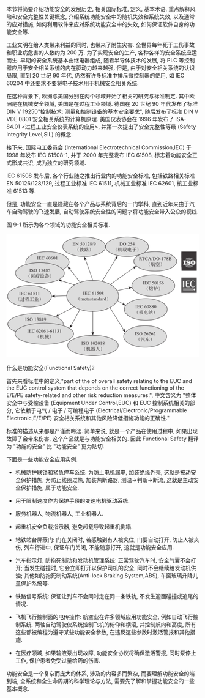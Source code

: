
本节将简要介绍功能安全的发展历史, 相关国际标准, 定义, 基本术语, 重点解释风险和安全完整性关键概念, 介绍系统功能安全中的随机失效和系统失效, 以及通常的应对措施, 如何利用软件来应对系统功能安全中的失效, 如何保证软件自身的功能安全等.

工业文明在给人类带来利益的同时, 也带来了附生灾害. 全世界每年死于工伤事故和职业病危害的人数约为 200 万. 为了实现安全的生产, 各种各样的安全系统应运而生. 早期的安全系统基本由继电器组成, 随着半导体技术的发展, 将 PLC 等控制器应用于安全相关系统的内在驱动力越来越强. 但是, 由于对安全相关系统的认识局限, 直到 20 世纪 90 年代, 仍然有许多标准中排斥微控制器的使用, 如 IEC 60204 中还要求不要将电子技术用于机械安全相关系统.

在这种背景下, 欧洲与美国分别在两个领域开始了相关的研究与标准制定. 其中欧洲是在机械安全领域, 美国是在过程工业领域. 德国在 20 世纪 90 年代发布了标准 DIN V 19250"控制技术: 测量和控制设备的基本安全要求"​, 随后发布了标准 DIN V VDE 0801 安全相关系统的计算机原理. 美国仪表协会在 1996 年发布了 ISA-84.01 <过程工业安全仪表系统的应用>​, 并第一次提出了安全完整性等级 (Safety Integrity Level,SIL) 的概念.

接下来, 国际电工委员会 (International Electrotechnical Commission,IEC) 于 1998 年发布 IEC 61508-1, 并于 2000 年完整发布 IEC 61508, 标志着功能安全正式形成共识, 成为独立的研究领域.

IEC 61508 发布后, 各个行业随之推出行业内的功能安全标准, 包括铁路相关标准 EN 50126/128/129, 过程工业标准 IEC 61511, 机械工业标准 IEC 62601, 核工业标准 61513 等.

但是, 功能安全一直是隐藏在各个产品与系统背后的一门学科, 直到近年来由于汽车自动驾驶的飞速发展, 自动驾驶系统安全性的问题才将功能安全带入公众的视线.

图 9-1 所示为各个领域的功能安全相关标准.

![2024-10-28-23-09-39.png](./images/2024-10-28-23-09-39.png)

什么是功能安全(Functional Safety)?

首先来看标准中的定义,​"part of the of overall safety relating to the EUC and the EUC control system that depends on the correct functioning of the E/E/PE safety-related and other risk reduction measures."​, 中文含义为 "整体安全中与受控设备 (Equipment Under Control,EUC) 和 EUC 控制系统相关的部分, 它依赖于电气 / 电子 / 可编程电子 (Electrical/Electronic/Programmable Electronic,E/E/PE) 安全相关系统和其他风险降低措施功能的正确性.​"

标准的描述从来都是严谨而晦涩. 简单来说, 就是一个产品在使用过程中, 如果出现故障了会带来伤害, 这个产品就是与功能安全相关的. 因此 Functional Safety 翻译为 "功能的安全" 比 "功能安全" 更为贴切.

下面是一些功能安全应用实例.

* 机械防护联锁和紧急停车系统: 为防止电机漏电, 加装绝缘外壳, 这就是被动安全保护措施; 为防止线圈过热, 加装热断路器, 测温→判断→断流, 这就是主动安全保护措施, 属于功能安全.

* 用于限制速度作为保护手段的变速电机驱动系统.

* 服务机器人, 物流机器人, 工业机器人.

* 起重机安全负载指示器, 避免超载导致起重机倒塌.

* 地铁站台屏蔽门: 门在关闭时, 若感触到有人被夹住, 门要自动打开, 防止人被夹伤, 列车行进中, 保证车门关闭, 不能随意打开, 这就是功能安全应用.

* 汽车指示灯, 防抱死制动和发动机管理系统: 正常驾驶汽车时, 安全气囊不会打开; 当发生碰撞时, 它会立即打开以保护司机的安全, 同时不会继续给发动机供油; 其他如防抱死制动系统(Anti-lock Braking System,ABS), 车窗玻璃升降儿童保护系统等.

* 铁路信号系统: 保证让列车不会同时走在同一条铁轨, 不发生迎面碰撞或追尾的情况.

* 飞机飞行控制面的电传操作: 航空业在许多领域应用功能安全, 例如自动飞行控制系统. 两轴自动驾驶仪系统控制飞机的俯仰和横滚, 并控制航向和高度, 所有这些都被编程为遵守某些功能安全参数, 在违反这些参数时激活警报和其他措施.

* 在医疗领域, 如果输液泵出现故障, 功能安全协议将确保激活警报, 同时泵停止工作, 保护患者免受过量给药的伤害.

功能安全是一个复杂而庞大的体系, 涉及的内容多而繁杂, 而要理解功能安全的端到端, 全系统和全生命周期的科学理论与方法, 需要先了解和掌握功能安全的一些基本概念.


